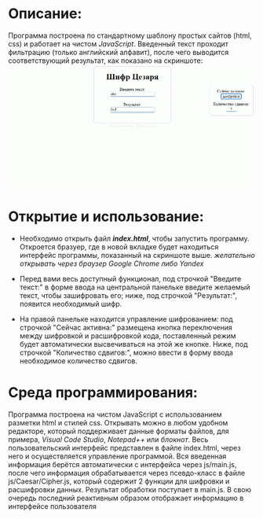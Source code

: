 # Описание:
Программа построена по стандартному шаблону простых сайтов (html, css) и работает на чистом *JavaScript*. Введенный текст проходит фильтрацию (только английский алфавит), после чего выводится соответствующий результат, как показано на скриншоте:
![Пример](example.jpg "Пример")

# Открытие и использование:
* Необходимо открыть файл ___index.html___, чтобы запустить программу. Откроется бразуер, где в новой вкладке будет находиться интерфейс программы, показанный на скриншоте выше. 
*желательно открывать через браузер Google Chrome либо Yandex*

* Перед вами весь доступный функционал, под строчкой "Введите текст:" в форме ввода на центральной панельке введите желаемый текст, чтобы зашифровать его; ниже, под строчкой "Результат:", появится необходимый шифр. 
* На правой панельке находится управление шифрованием: под строчкой "Сейчас активна:" размещена кнопка переключения между шифровкой и расшифровкой кода, поставленный режим будет автоматически высвечиваться на этой же кнопке. Ниже, под строчкой "Количество сдвигов:", можно ввести в форму ввода необходимое количество сдвигов.

# Среда программирования: 
Программа построена на чистом JavaScript с использованием разметки html и стилей css. Открывать можно в любом удобном редакторе, который поддерживает данные форматы файлов, для примера, *Visual Code Studio*, *Notepad++* или *блокнот*. Весь пользовательский интерфейс представлен в файле index.html, через него и осуществляется управление программой. Вся введенная информация берётся автоматически с интерфейса через js/main.js, после чего информация обрабатывается через псевдо-класс в файле js/Caesar/Cipher.js, который содержит 2 функции для шифровки и расшифровки данных. Результат обработки поступает в main.js. В свою очередь последний реактивным образом отображает информацию в интерфейсе пользователя
